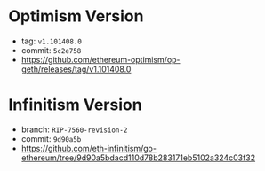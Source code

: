# Optimism Version

- tag: `v1.101408.0`
- commit: `5c2e758`
- https://github.com/ethereum-optimism/op-geth/releases/tag/v1.101408.0


# Infinitism Version

- branch: `RIP-7560-revision-2`
- commit: `9d90a5b`
- https://github.com/eth-infinitism/go-ethereum/tree/9d90a5bdacd110d78b283171eb5102a324c03f32
